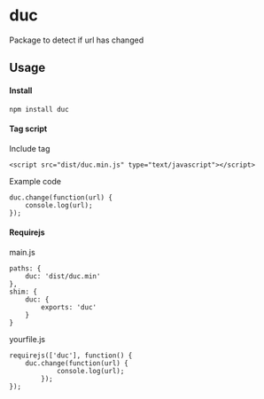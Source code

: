 # duc
Package to detect if url has changed

## Usage

#### Install

```
npm install duc
```

#### Tag script

Include tag
```
<script src="dist/duc.min.js" type="text/javascript"></script>
```

Example code
```
duc.change(function(url) {
    console.log(url);
});
```

#### Requirejs

main.js
```
paths: {
    duc: 'dist/duc.min'
},
shim: {
    duc: {
        exports: 'duc'
    }
}
```

yourfile.js
```
requirejs(['duc'], function() {
	duc.change(function(url) {
        	console.log(url);
    	});
});
```